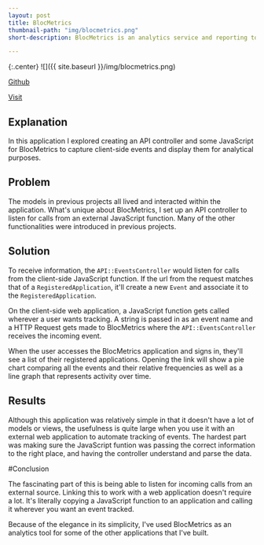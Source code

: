 ```yaml
---
layout: post
title: BlocMetrics
thumbnail-path: "img/blocmetrics.png"
short-description: BlocMetrics is an analytics service and reporting tool that you can use with web apps to track user activity and report results.

---
```


{:.center}
![]({{ site.baseurl }}/img/blocmetrics.png)

[Github](http://github.com/iamkevinlowe/blocmetrics)

[Visit](http://iamkevinlowe-blocmetrics.herokuapp.com)

## Explanation

In this application I explored creating an API controller and some JavaScript for BlocMetrics to capture client-side events and display them for analytical purposes.

## Problem

The models in previous projects all lived and interacted within the application.  What's unique about BlocMetrics, I set up an API controller to listen for calls from an external JavaScript function.  Many of the other functionalities were introduced in previous projects.

## Solution

To receive information, the `API::EventsController` would listen for calls from the client-side JavaScript function.  If the url from the request matches that of a `RegisteredApplication`, it'll create a new `Event` and associate it to the `RegisteredApplication`.

On the client-side web application, a JavaScript function gets called wherever a user wants tracking.  A string is passed in as an event name and a HTTP Request gets made to BlocMetrics where the `API::EventsController` receives the incoming event.

When the user accesses the BlocMetrics application and signs in, they'll see a list of their registered applications.  Opening the link will show a pie chart comparing all the events and their relative frequencies as well as a line graph that represents activity over time.

## Results

Although this application was relatively simple in that it doesn't have a lot of models or views, the usefulness is quite large when you use it with an external web application to automate tracking of events.  The hardest part was making sure the JavaScript funtion was passing the correct information to the right place, and having the controller understand and parse the data.

#Conclusion

The fascinating part of this is being able to listen for incoming calls from an external source.  Linking this to work with a web application doesn't require a lot.  It's literally copying a JavaScript function to an application and calling it wherever you want an event tracked.

Because of the elegance in its simplicity, I've used BlocMetrics as an analytics tool for some of the other applications that I've built.